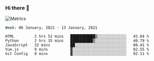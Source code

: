 ### Hi there 👋

![Metrics](https://github.com/radoapx/radoapx/blob/main/github-metrics.svg)
<!--START_SECTION:waka-->
```text
Week: 06 January, 2021 - 13 January, 2021

HTML         2 hrs 52 mins   ███████████▒░░░░░░░░░░░░░   45.04 % 
Python       2 hrs 35 mins   ██████████▒░░░░░░░░░░░░░░   40.79 % 
JavaScript   32 mins         ██░░░░░░░░░░░░░░░░░░░░░░░   08.41 % 
Vue.js       9 mins          ▓░░░░░░░░░░░░░░░░░░░░░░░░   02.55 % 
Git Config   8 mins          ▓░░░░░░░░░░░░░░░░░░░░░░░░   02.11 % 
```
<!--END_SECTION:waka-->

<!--
**radoapx/radoapx** is a ✨ _special_ ✨ repository because its `README.md` (this file) appears on your GitHub profile.

Here are some ideas to get you started:

- 🔭 I’m currently working on ...
- 🌱 I’m currently learning ...
- 👯 I’m looking to collaborate on ...
- 🤔 I’m looking for help with ...
- 💬 Ask me about ...
- 📫 How to reach me: ...
- 😄 Pronouns: ...
- ⚡ Fun fact: ...
-->
